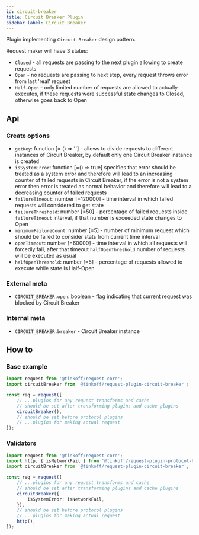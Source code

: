 ```yaml
---
id: circuit-breaker
title: Circuit Breaker Plugin
sidebar_label: Circuit Breaker
---
```


Plugin implementing `Circuit Breaker` design pattern.

Request maker will have 3 states:
- `Closed` - all requests are passing to the next plugin allowing to create requests
- `Open` - no requests are passing to next step, every request throws error from last 'real' request
- `Half-Open` - only limited number of requests are allowed to actually executes, if these requests were successful
state changes to Closed, otherwise goes back to Open

## Api

### Create options
- `getKey`: function [= () => ''] - allows to divide requests to different instances of Circuit Breaker, by default only one Circuit Breaker instance is created
- `isSystemError`: function [=() => true] specifies that error should be treated as a system error and therefore will lead to an increasing counter of failed requests in Circuit Breaker, if the error is not a system error then error is treated as normal behavior and therefore will lead to a decreasing counter of failed requests
- `failureTimeout`: number [=120000] - time interval in which failed requests will considered to get state
- `failureThreshold`: number [=50] - percentage of failed requests inside `failureTimeout` interval, if that number is exceeded state changes to Open
- `minimumFailureCount`: number [=5] - number of minimum request which should be failed to consider stats from current time interval
- `openTimeout`: number [=60000] - time interval in which all requests will forcedly fail, after that timeout `halfOpenThreshold` number of requests will be executed as usual
- `halfOpenThreshold`: number [=5] - percentage of requests allowed to execute while state is Half-Open

### External meta
- `CIRCUIT_BREAKER.open`: boolean - flag indicating that current request was blocked by Circuit Breaker

### Internal meta
- `CIRCUIT_BREAKER.breaker` - Circuit Breaker instance

## How to

### Base example

```typescript
import request from '@tinkoff/request-core';
import circuitBreaker from '@tinkoff/request-plugin-circuit-breaker';

const req = request([
    // ...plugins for any request transforms and cache
    // should be set after transforming plugins and cache plugins
    circuitBreaker(),
    // should be set before protocol plugins
    // ...plugins for making actual request
]);
```

### Validators

```ts
import request from '@tinkoff/request-core';
import http, { isNetworkFail } from '@tinkoff/request-plugin-protocol-http';
import circuitBreaker from '@tinkoff/request-plugin-circuit-breaker';

const req = request([
    // ...plugins for any request transforms and cache
    // should be set after transforming plugins and cache plugins
    circuitBreaker({
        isSystemError: isNetworkFail,
    }),
    // should be set before protocol plugins
    // ...plugins for making actual request
    http(),
]);
```
